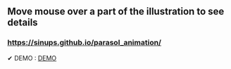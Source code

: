 ## Move  mouse over a part of the illustration to see details
### https://sinups.github.io/parasol_animation/
✔ DEMO  : [ DEMO ](https://sinups.github.io/parasol_animation "demo page")


